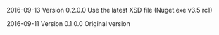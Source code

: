 ﻿2016-09-13  Version 0.2.0.0
Use the latest XSD file (Nuget.exe v3.5 rc1)

2016-09-11  Version 0.1.0.0
Original version